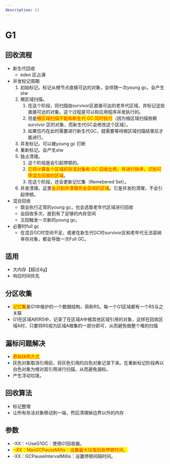 ```yaml
---
description: G1
---
```


# G1

## 回收流程

* 新生代回收
  * eden 区占满
* 并发标记周期
  1. 初始标记。标记从根节点直接可达的对象，会伴随一次young gc。会产生stw
  2. 根区域扫描。
     1. 在这个阶段，将扫描由survivor区直接可达的老年代区域，并标记这些直接可达的对象。这个过程是可以和应用程序并发执行的。
     2. 但是<mark style="color:red;">根区域扫描不能和新生代 GC 同时执行</mark>（因为根区域扫描依赖 survivor 区的对象，而新生代GC会修改这个区域）。
     3. 如果恰巧在此时需要进行新生代GC，就需要等待根区域扫描结束后才能进行。
  3. 并发标记。可以被young gc 打断
  4. 重新标记。会产生stw
  5. 独占清理。
     1. 这个阶段是会引起停顿的。
     2. <mark style="color:red;">它将计算各个区域的存活对象和 GC 回收比例，并进行排序，识别可供混合回收的区域</mark>。
     3. 在这个阶段，还会更新记忆集（Remebered Set）。
  6. 并发清理。这里<mark style="color:red;">会识别并清理完全空闲的区域</mark>。它是并发的清理，不会引起停顿。
* 混合回收
  * 既会执行正常的young gc，也会选取老年代区域进行回收
  * 会回收多次，直到有了足够的内存空间
  * 又回触发一次新的young gc。
* 必要时full gc
  * 在混合GC时空间不足，或者在新生代GC时survivor区和老年代无法容纳幸存对象，都会导致一次Full GC。

## 适用

* 大内存【超过4g】
* 响应时间优先

## 分区收集

* <mark style="color:red;">记忆集</mark>是G1中维护的一个数据结构，简称RS。每一个G1区域都有一个RS与之关联
* G1在区域A的RS中，记录了在区域A中被其他区域引用的对象，这样在回收区域A时，只要将RS视为区域A根集的一部分即可，从而避免做整个堆的扫描

## 漏标问题解决

* <mark style="color:red;">原始快照方式</mark>
* 灰色对象取消引用前，将灰色引用的白色对象记录下来。在重新标记阶段再以白色对象为根对其引用进行扫描，从而避免漏标。
* 产生浮动垃圾。

## 回收算法

* 标记整理
* 让所有存活对象移动到一端，然后清理掉边界以外的内存

## 参数

* \-XX：+UseG1GC：使用G1回收器。
* <mark style="color:red;">·-XX：MaxGCPauseMillis：设置最大垃圾回收停顿时间。</mark>
* \-XX：GCPauseIntervalMillis：设置停顿间隔时间。

